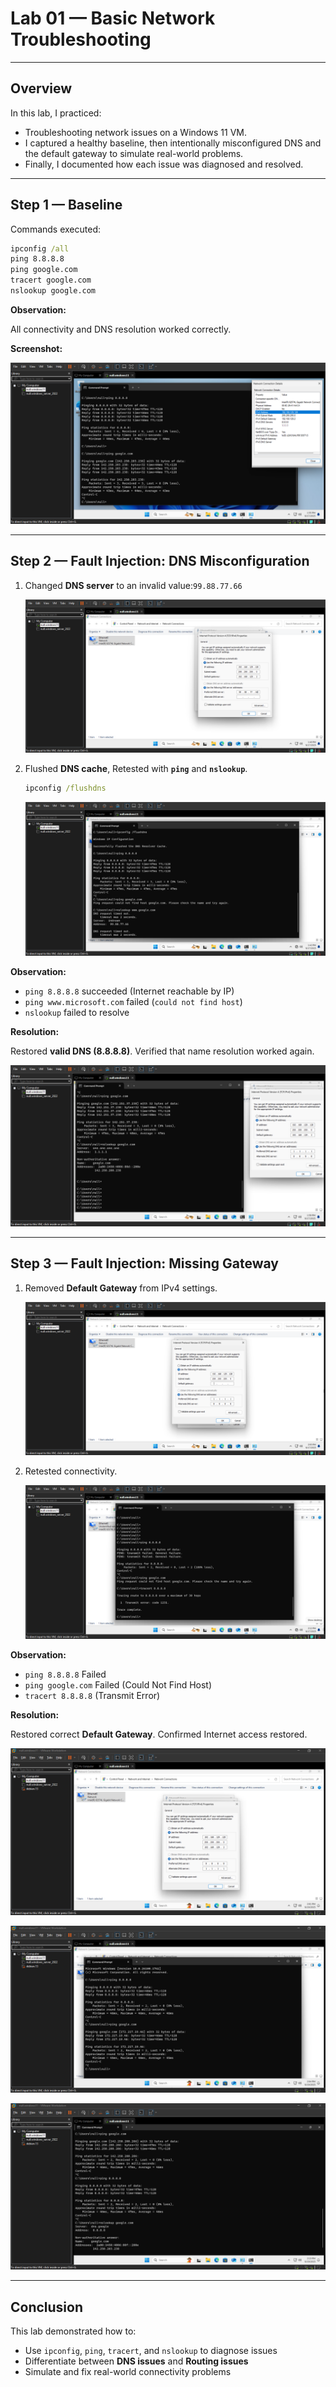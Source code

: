 # Lab 01 — Basic Network Troubleshooting

---

## Overview
In this lab, I practiced:
- Troubleshooting network issues on a Windows 11 VM.  
- I captured a healthy baseline, then intentionally misconfigured DNS and the default gateway to simulate real-world problems.  
- Finally, I documented how each issue was diagnosed and resolved.

---

## Step 1 — Baseline
Commands executed:
```bat
ipconfig /all
ping 8.8.8.8
ping google.com
tracert google.com
nslookup google.com
```
**Observation:** 

All connectivity and DNS resolution worked correctly.

**Screenshot:**

![](screenshots/1.png) 

---

## Step 2 — Fault Injection: DNS Misconfiguration

1. Changed **DNS server** to an invalid value:`99.88.77.66`  

   ![](screenshots/2.png)  

3. Flushed **DNS cache**, Retested with **`ping`** and **`nslookup`**.
   ```bat
   ipconfig /flushdns
   ```
    ![](screenshots/3.png)

**Observation:**  
- `ping 8.8.8.8` succeeded (Internet reachable by IP)  
- `ping www.microsoft.com` failed (`could not find host`)  
- `nslookup` failed to resolve  

**Resolution:**

 Restored **valid DNS (8.8.8.8)**. Verified that name resolution worked again.  
   
   ![](screenshots/4.png)
   
---

## Step 3 — Fault Injection: Missing Gateway

1. Removed **Default Gateway** from IPv4 settings.

    ![](screenshots/5.png)

3. Retested connectivity.

    ![](screenshots/6.png)  

**Observation:**  
- `ping 8.8.8.8` Failed 
- `ping google.com` Failed (Could Not Find Host)  
- `tracert 8.8.8.8` (Transmit Error)   
   
**Resolution:** 
 
 Restored correct **Default Gateway**. Confirmed Internet access restored. 
   
   ![](screenshots/7.png)
   
   ![](screenshots/8.png) 
   
   ![](screenshots/9.png) 
   

---

## Conclusion
This lab demonstrated how to:
- Use `ipconfig`, `ping`, `tracert`, and `nslookup` to diagnose issues  
- Differentiate between **DNS issues** and **Routing issues**  
- Simulate and fix real-world connectivity problems  
